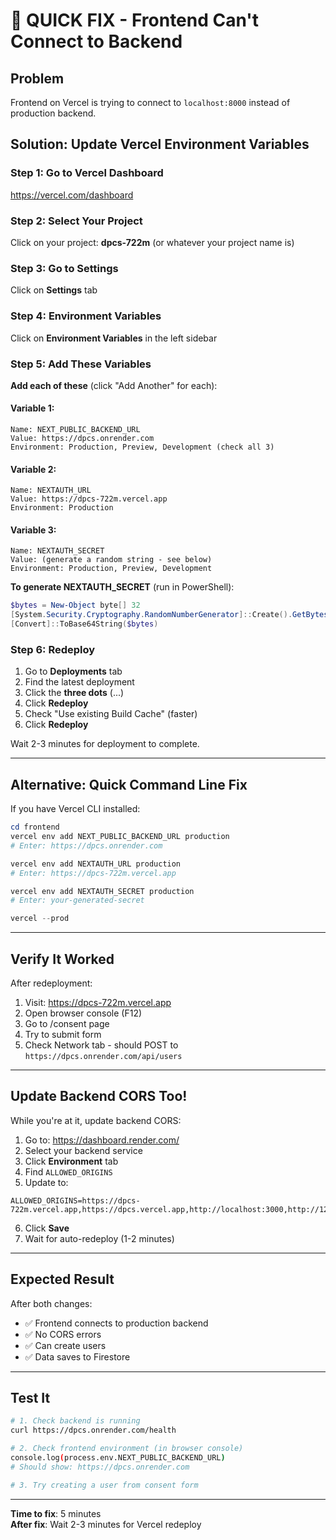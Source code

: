 # 🚨 QUICK FIX - Frontend Can't Connect to Backend

## Problem
Frontend on Vercel is trying to connect to `localhost:8000` instead of production backend.

## Solution: Update Vercel Environment Variables

### Step 1: Go to Vercel Dashboard
https://vercel.com/dashboard

### Step 2: Select Your Project
Click on your project: **dpcs-722m** (or whatever your project name is)

### Step 3: Go to Settings
Click on **Settings** tab

### Step 4: Environment Variables
Click on **Environment Variables** in the left sidebar

### Step 5: Add These Variables

**Add each of these** (click "Add Another" for each):

#### Variable 1:
```
Name: NEXT_PUBLIC_BACKEND_URL
Value: https://dpcs.onrender.com
Environment: Production, Preview, Development (check all 3)
```

#### Variable 2:
```
Name: NEXTAUTH_URL
Value: https://dpcs-722m.vercel.app
Environment: Production
```

#### Variable 3:
```
Name: NEXTAUTH_SECRET
Value: (generate a random string - see below)
Environment: Production, Preview, Development
```

**To generate NEXTAUTH_SECRET** (run in PowerShell):
```powershell
$bytes = New-Object byte[] 32
[System.Security.Cryptography.RandomNumberGenerator]::Create().GetBytes($bytes)
[Convert]::ToBase64String($bytes)
```

### Step 6: Redeploy
1. Go to **Deployments** tab
2. Find the latest deployment
3. Click the **three dots** (...)
4. Click **Redeploy**
5. Check "Use existing Build Cache" (faster)
6. Click **Redeploy**

Wait 2-3 minutes for deployment to complete.

---

## Alternative: Quick Command Line Fix

If you have Vercel CLI installed:

```powershell
cd frontend
vercel env add NEXT_PUBLIC_BACKEND_URL production
# Enter: https://dpcs.onrender.com

vercel env add NEXTAUTH_URL production  
# Enter: https://dpcs-722m.vercel.app

vercel env add NEXTAUTH_SECRET production
# Enter: your-generated-secret

vercel --prod
```

---

## Verify It Worked

After redeployment:

1. Visit: https://dpcs-722m.vercel.app
2. Open browser console (F12)
3. Go to /consent page
4. Try to submit form
5. Check Network tab - should POST to `https://dpcs.onrender.com/api/users`

---

## Update Backend CORS Too!

While you're at it, update backend CORS:

1. Go to: https://dashboard.render.com/
2. Select your backend service
3. Click **Environment** tab
4. Find `ALLOWED_ORIGINS`
5. Update to:
```
ALLOWED_ORIGINS=https://dpcs-722m.vercel.app,https://dpcs.vercel.app,http://localhost:3000,http://127.0.0.1:3000
```
6. Click **Save**
7. Wait for auto-redeploy (1-2 minutes)

---

## Expected Result

After both changes:
- ✅ Frontend connects to production backend
- ✅ No CORS errors
- ✅ Can create users
- ✅ Data saves to Firestore

---

## Test It

```bash
# 1. Check backend is running
curl https://dpcs.onrender.com/health

# 2. Check frontend environment (in browser console)
console.log(process.env.NEXT_PUBLIC_BACKEND_URL)
# Should show: https://dpcs.onrender.com

# 3. Try creating a user from consent form
```

---

**Time to fix**: 5 minutes  
**After fix**: Wait 2-3 minutes for Vercel redeploy
